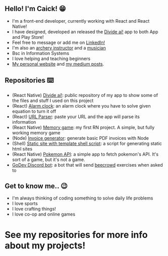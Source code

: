 ## Hello! I'm Caick! 😁

- I'm a front-end developer, currently working with React and React Native!
- I have designed, developed an released the [Divide aí!](https://linktr.ee/divideai) app to both App and Play Store!
- Feel free to message or add me on [LinkedIn!](https://www.linkedin.com/in/caick-andrade/)
- I'm also an [archery instructor](https://www.instagram.com/olimpo.arquearia/) and a [musician](https://www.instagram.com/applerosebanda/)
- Bsc in Information Systems
- I love helping and teaching beginners
- [My personal website](https://caickdias.github.io/) and [my medium posts](https://medium.com/@caickandrade).

## Repositories ⌨️

- (React Native) [Divide aí!](https://github.com/caickdias/divideai-public): public repository of my app to show some of the files and stuff I used on this project
- (React) [Alarm clock](https://github.com/caickdias/alarm-clock): an alarm clock where you have to solve given equation to turn it off
- (React) [URL Parser](https://github.com/caickdias/url-parser): paste your URL and the app will parse its information 
- (React Native) [Memory game](https://github.com/caickdias/memory-game): my first RN project. A simple, but fully working memory game
- (Node) [Invoice generator](https://github.com/caickdias/invoice-generator): generate basic PDF invoices with Node 
- (Shell) [Static site with template shell script](https://github.com/caickdias/shell-script-static-site): a script for generating static html sites
- (React Native) [Pokemon API](https://github.com/caickdias/pokemon-api-practice): a simple app to fetch pokemon's API. It's sort of a game, but it's not a game.
- [GoDev Discord bot](https://github.com/caickdias/godev-discord-bot): a bot that will send [beecrowd](https://www.beecrowd.com.br/judge/en/problems/index/1) exercises when asked to

## Get to know me.. 😉
- I'm always thinking of coding something to solve daily life problems
- I love sports
- I love crafting things!
- I love co-op and online games

# See my repositories for more info about my projects!
